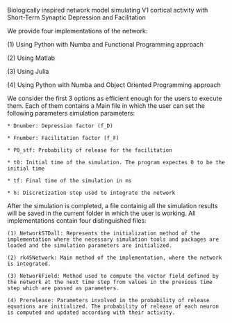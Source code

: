 Biologically inspired network model simulating V1 cortical activity with Short-Term Synaptic Depression and Facilitation

We provide four implementations of the network:

(1) Using Python with Numba and Functional Programming approach

(2) Using Matlab

(3) Using Julia

(4) Using Python with Numba and Object Oriented Programming approach

We consider the first 3 options as efficient enough for the users to execute them. Each of them contains a Main file in which the user can set the following parameters simulation parameters:

    * Dnumber: Depression factor (f_D)

    * Fnumber: Facilitation factor (f_F)

    * P0_stf: Probability of release for the facilitation 

    * t0: Initial time of the simulation. The program expectes 0 to be the initial time 

    * tf: Final time of the simulation in ms

    * h: Discretization step used to integrate the network

After the simulation is completed, a file containig all the simulation results will be saved in the current folder in which the user is working. All implementations contain four distinguished files:

    (1) NetworkSTDall: Represents the initialization method of the implementation where the necessary simulation tools and packages are loaded and the simulation parameters are initialized.

    (2) rk45Network: Main method of the implementation, where the network is integrated.

    (3) NetworkField: Method used to compute the vector field defined by the network at the next time step from values in the previous time step which are passed as parameters.
    
    (4) Prerelease: Parameters involved in the probability of release equations are initialized. The probability of release of each neuron is computed and updated according with their activity.
